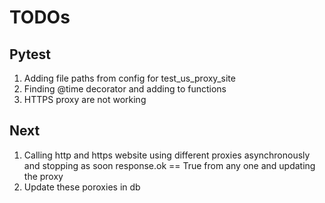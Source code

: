 # TODOs

## Pytest
1. Adding file paths from config for test_us_proxy_site
2. Finding @time decorator and adding to functions
3. HTTPS proxy are not working

## Next
1. Calling http and https website using different proxies asynchronously and
	stopping as soon response.ok == True from any one and updating the proxy
2. Update these poroxies in db
 
